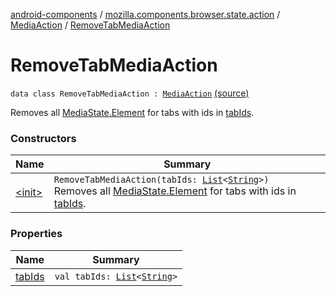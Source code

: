 [android-components](../../../index.md) / [mozilla.components.browser.state.action](../../index.md) / [MediaAction](../index.md) / [RemoveTabMediaAction](./index.md)

# RemoveTabMediaAction

`data class RemoveTabMediaAction : `[`MediaAction`](../index.md) [(source)](https://github.com/mozilla-mobile/android-components/blob/master/components/browser/state/src/main/java/mozilla/components/browser/state/action/BrowserAction.kt#L510)

Removes all [MediaState.Element](../../../mozilla.components.browser.state.state/-media-state/-element/index.md) for tabs with ids in [tabIds](tab-ids.md).

### Constructors

| Name | Summary |
|---|---|
| [&lt;init&gt;](-init-.md) | `RemoveTabMediaAction(tabIds: `[`List`](https://kotlinlang.org/api/latest/jvm/stdlib/kotlin.collections/-list/index.html)`<`[`String`](https://kotlinlang.org/api/latest/jvm/stdlib/kotlin/-string/index.html)`>)`<br>Removes all [MediaState.Element](../../../mozilla.components.browser.state.state/-media-state/-element/index.md) for tabs with ids in [tabIds](tab-ids.md). |

### Properties

| Name | Summary |
|---|---|
| [tabIds](tab-ids.md) | `val tabIds: `[`List`](https://kotlinlang.org/api/latest/jvm/stdlib/kotlin.collections/-list/index.html)`<`[`String`](https://kotlinlang.org/api/latest/jvm/stdlib/kotlin/-string/index.html)`>` |
